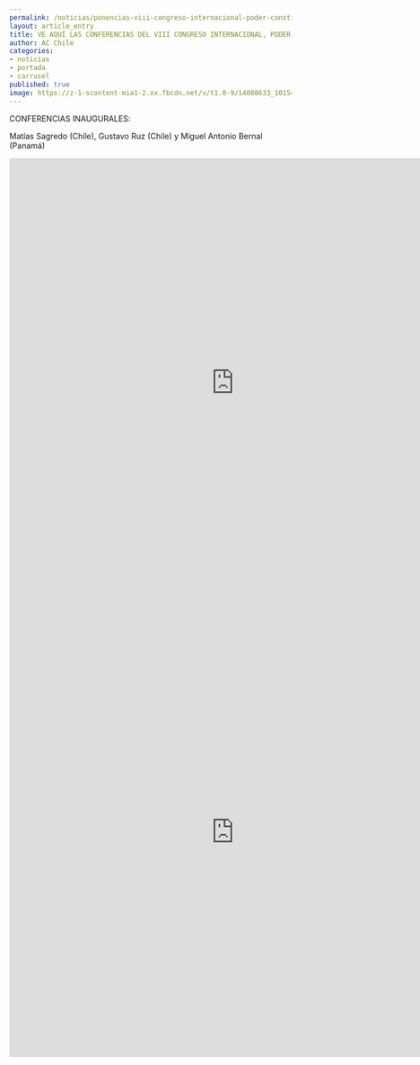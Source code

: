 ```yaml
---
permalink: /noticias/ponencias-viii-congreso-internacional-poder-constituyente-en-chile.html
layout: article_entry
title: VE AQUÍ LAS CONFERENCIAS DEL VIII CONGRESO INTERNACIONAL, PODER CONSTITUYENTE.
author: AC Chile
categories: 
- noticias
- portada
- carrusel
published: true
image: https://z-1-scontent-mia1-2.xx.fbcdn.net/v/t1.0-9/14088633_10154322598436397_4937967983347969661_n.jpg?oh=05727a9762e79451d3c792a32ba3f9b6&oe=588377ED
---
```

CONFERENCIAS INAUGURALES:

Matías Sagredo (Chile), Gustavo Ruz (Chile) y Miguel Antonio Bernal (Panamá)

<iframe src="https://www.facebook.com/plugins/video.php?href=https%3A%2F%2Fwww.facebook.com%2FPeriodicoElCiudadano%2Fvideos%2F10153686313412470%2F&show_text=0&width=400" width="800" height="800" style="border:none;overflow:hidden" scrolling="no" frameborder="0" allowTransparency="true" allowFullScreen="true"></iframe>

<iframe src="https://www.facebook.com/plugins/video.php?href=https%3A%2F%2Fwww.facebook.com%2FPeriodicoElCiudadano%2Fvideos%2F10153686574547470%2F&show_text=0&width=400" width="800" height="800" style="border:none;overflow:hidden" scrolling="no" frameborder="0" allowTransparency="true" allowFullScreen="true"></iframe>
